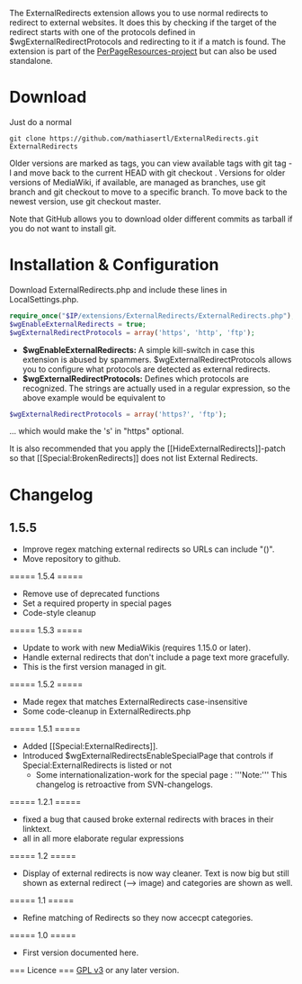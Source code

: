 The ExternalRedirects extension allows you to use normal redirects to redirect
to external websites. It does this by checking if the target of the redirect
starts with one of the protocols defined in $wgExternalRedirectProtocols and
redirecting to it if a match is found. The extension is part of the
[PerPageResources-project](https://fs.fsinf.at/wiki/PerPageResources) but can
also be used standalone.

Download 
========

Just do a normal

```
git clone https://github.com/mathiasertl/ExternalRedirects.git ExternalRedirects
```

Older versions are marked as tags, you can view available tags with git tag -l
and move back to the current HEAD with git checkout <tag-name>. Versions for
older versions of MediaWiki, if available, are managed as branches, use git
branch and git checkout <branch> to move to a specific branch. To move back to
the newest version, use git checkout master.

Note that GitHub allows you to download older different commits as tarball if
you do not want to install git. 

Installation & Configuration
============================

Download ExternalRedirects.php and include these lines in LocalSettings.php.
```php
require_once("$IP/extensions/ExternalRedirects/ExternalRedirects.php");
$wgEnableExternalRedirects = true;
$wgExternalRedirectProtocols = array('https', 'http', 'ftp');
```

* **$wgEnableExternalRedirects:** A simple kill-switch in case this extension is
abused by spammers. $wgExternalRedirectProtocols allows you to configure what
protocols are detected as external redirects.
* **$wgExternalRedirectProtocols:** Defines which protocols are recognized. The
strings are actually used in a regular expression, so the above example would
be equivalent to

```php
$wgExternalRedirectProtocols = array('https?', 'ftp');
```

... which would make the 's' in "https" optional.


It is also recommended that you apply the [[HideExternalRedirects]]-patch so
that [[Special:BrokenRedirects]] does not list External Redirects.

Changelog
=========

1.5.5
-----
* Improve regex matching external redirects so URLs can include "()".
* Move repository to github.

===== 1.5.4 =====
* Remove use of deprecated functions
* Set a required property in special pages
* Code-style cleanup

===== 1.5.3 =====
* Update to work with new MediaWikis (requires 1.15.0 or later).
* Handle external redirects that don't include a page text more gracefully.
* This is the first version managed in git.

===== 1.5.2 =====
* Made regex that matches ExternalRedirects case-insensitive
* Some code-cleanup in ExternalRedirects.php

===== 1.5.1 =====
* Added [[Special:ExternalRedirects]]. 
* Introduced $wgExternalRedirectsEnableSpecialPage that controls if
  Special:ExternalRedirects is listed or not
  * Some internationalization-work for the special page
  : '''Note:''' This changelog is retroactive from SVN-changelogs.

===== 1.2.1 =====
* fixed a bug that caused broke external redirects with braces in their
linktext.
* all in all more elaborate regular expressions

===== 1.2 =====
* Display of external redirects is now way cleaner. Text is now big but still
shown as external redirect (--> image) and categories are shown as well.

===== 1.1 =====
* Refine matching of Redirects so they now accecpt categories.

===== 1.0 =====
* First version documented here.

=== Licence ===
[GPL v3](http://www.gnu.org/licenses/gpl-3.0.html) or any later version. 

